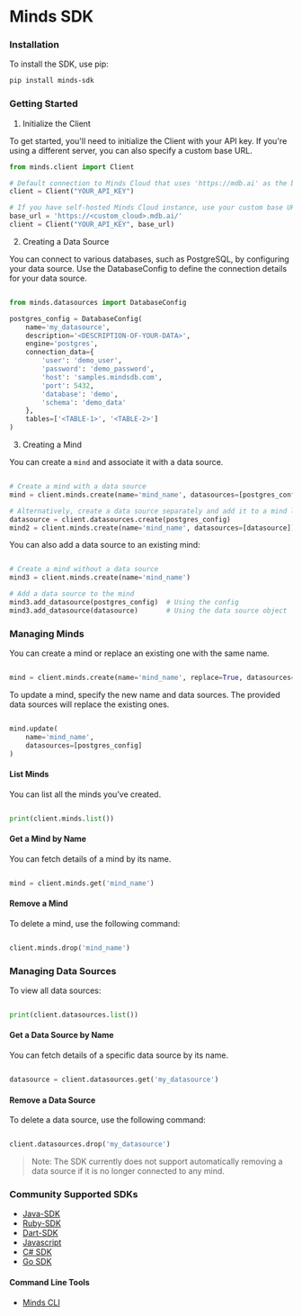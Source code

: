 # Minds SDK

### Installation

To install the SDK, use pip:

```bash
pip install minds-sdk
```

### Getting Started

1. Initialize the Client

To get started, you'll need to initialize the Client with your API key. If you're using a different server, you can also specify a custom base URL.

```python
from minds.client import Client

# Default connection to Minds Cloud that uses 'https://mdb.ai' as the base URL
client = Client("YOUR_API_KEY")

# If you have self-hosted Minds Cloud instance, use your custom base URL
base_url = 'https://<custom_cloud>.mdb.ai/'
client = Client("YOUR_API_KEY", base_url)
```

2. Creating a Data Source

You can connect to various databases, such as PostgreSQL, by configuring your data source. Use the DatabaseConfig to define the connection details for your data source.

```python

from minds.datasources import DatabaseConfig

postgres_config = DatabaseConfig(
    name='my_datasource',
    description='<DESCRIPTION-OF-YOUR-DATA>',
    engine='postgres',
    connection_data={
        'user': 'demo_user',
        'password': 'demo_password',
        'host': 'samples.mindsdb.com',
        'port': 5432,
        'database': 'demo',
        'schema': 'demo_data'
    },
    tables=['<TABLE-1>', '<TABLE-2>']
)
```

3. Creating a Mind

You can create a `mind` and associate it with a data source.

```python

# Create a mind with a data source
mind = client.minds.create(name='mind_name', datasources=[postgres_config])

# Alternatively, create a data source separately and add it to a mind later
datasource = client.datasources.create(postgres_config)
mind2 = client.minds.create(name='mind_name', datasources=[datasource])
```

You can also add a data source to an existing mind:

```python

# Create a mind without a data source
mind3 = client.minds.create(name='mind_name')

# Add a data source to the mind
mind3.add_datasource(postgres_config)  # Using the config
mind3.add_datasource(datasource)       # Using the data source object
```

### Managing Minds

You can create a mind or replace an existing one with the same name.

```python

mind = client.minds.create(name='mind_name', replace=True, datasources=[postgres_config])
```

To update a mind, specify the new name and data sources. The provided data sources will replace the existing ones.

```python

mind.update(
    name='mind_name',
    datasources=[postgres_config]
)
```

#### List Minds

You can list all the minds you’ve created.

```python

print(client.minds.list())
```

#### Get a Mind by Name

You can fetch details of a mind by its name.

```python

mind = client.minds.get('mind_name')
```

#### Remove a Mind

To delete a mind, use the following command:

```python

client.minds.drop('mind_name')
```

### Managing Data Sources

To view all data sources:

```python

print(client.datasources.list())
```

#### Get a Data Source by Name

You can fetch details of a specific data source by its name.

```python

datasource = client.datasources.get('my_datasource')
```

#### Remove a Data Source

To delete a data source, use the following command:

```python

client.datasources.drop('my_datasource')
```
>Note: The SDK currently does not support automatically removing a data source if it is no longer connected to any mind.

### Community Supported SDKs

- [Java-SDK](https://github.com/Better-Boy/minds-java-sdk)
- [Ruby-SDK](https://github.com/tungnt1203/minds_ruby_sdk)
- [Dart-SDK](https://github.com/ArnavK-09/mdb_dart)
- [Javascript](https://github.com/scshiv29-dev/mindsbd_sdk_js)
- [C# SDK](https://github.com/priyanshuverma-dev/Minds.SDK)
- [Go SDK](https://github.com/Abiji-2020/minds-go-sdk)

#### Command Line Tools
- [Minds CLI](https://github.com/Better-Boy/minds-cli-sdk)

